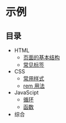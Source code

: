 # 示例
## 目录
* HTML
  * [页面的基本结构](https://zhifeclub.github.io/front-end-learn/resource/demos/html/struct)
  * [常见标签](https://zhifeclub.github.io/front-end-learn/resource/demos/html/complex)
* CSS
  * [常用样式](https://zhifeclub.github.io/front-end-learn/resource/demos/css/normal-style)
  * [rem 用法](https://zhifeclub.github.io/front-end-learn/resource/demos/css/rem/)
* JavaScipt
  * [循环](https://zhifeclub.github.io/front-end-learn/resource/demos/loop/)
  * [函数](https://zhifeclub.github.io/front-end-learn/resource/demos/function/)
* 综合
